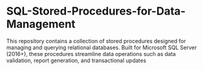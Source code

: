 # SQL-Stored-Procedures-for-Data-Management
This repository contains a collection of stored procedures designed for managing and querying relational databases. Built for Microsoft SQL Server (2016+), these procedures streamline data operations such as data validation, report generation, and transactional updates
